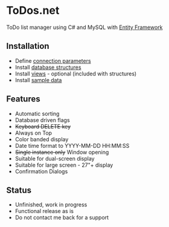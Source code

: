 # ToDos.net

ToDo list manager using C# and MySQL with [Entity Framework](https://en.wikipedia.org/wiki/Entity_Framework)


## Installation

 - Define [connection parameters](src/todo/App.config)
 - Install [database structures](sql/structures.dmp)
 - Install [views](sql/views.sql) - optional (included with structures)
 - Install [sample data](sql/sample.sql)


## Features

 - Automatic sorting
 - Database driven flags
 - ~~Keyboard DELETE key~~
 - Always on Top
 - Color banded display
 - Date time format to YYYY-MM-DD HH:MM:SS
 - ~~Single instance only~~ Window opening
 - Suitable for dual-screen display
 - Suitable for large screen - 27"+ display
 - Confirmation Dialogs


## Status

 - Unfinished, work in progress
 - Functional release as is
 - Do not contact me back for a support

